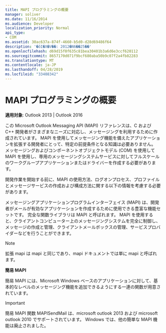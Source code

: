 ```yaml
---
title: MAPI プログラミングの概要
manager: soliver
ms.date: 11/16/2014
ms.audience: Developer
localization_priority: Normal
api_type:
- COM
ms.assetid: 30ac637a-874f-4660-b5d0-d28d69486f64
description: '�ŏI�X�V��: 2012�N6��25��'
ms.openlocfilehash: d69d15f0f635c81bea30401b3a6d6e3ccf620112
ms.sourcegitcommit: 8657170d071f9bcf680aba50b9c07f2a4fb82283
ms.translationtype: MT
ms.contentlocale: ja-JP
ms.lasthandoff: 04/28/2019
ms.locfileid: "33408342"
---
```

# <a name="mapi-programming-overview"></a>MAPI プログラミングの概要

  
  
**適用対象**: Outlook 2013 | Outlook 2016 
  
この Microsoft Outlook Messaging API (MAPI) リファレンスは、C および C++ 開発者がさまざまなニーズに対応し、メッセージングを利用するために作成されています。 MAPI を使用してメッセージング機能を備えたアプリケーションを拡張する開発者にとって、特定の前提条件となる知識は必要ありません。 メッセージングおよびコンポーネントオブジェクトモデル (COM) を使用して MAPI を使用し、専用のメッセージングシステムサービスに対してフルスケールのワークグループアプリケーションまたはドライバーを作成する必要があります。
  
開発作業を開始する前に、MAPI の使用方法、ログオンプロセス、プロファイルとメッセージサービスの作成および構成方法に関する以下の情報を考慮する必要があります。
  
メッセージングアプリケーションプログラムインターフェイス (MAPI) は、開発者がメールが有効なアプリケーションを作成するために使用できる豊富な機能セットです。 完全な関数ライブラリは MAPI と呼ばれます。 MAPI を使用すると、クライアントコンピューター上のメッセージングシステムを完全に制御し、メッセージの作成と管理、クライアントメールボックスの管理、サービスプロバイダーなどを行うことができます。
  
> [!NOTE]
> 拡張 mapi は mapi と同じであり、mapi ドキュメントでは単に mapi と呼ばれます。 
  
 **簡易 MAPI**
  
簡易 MAPI には、Microsoft Windows ベースのアプリケーションに対して、基本的なレベルのメッセージング機能を追加できるようにする一連の関数が用意されています。
  
> [!IMPORTANT]
> 簡易 MAPI 関数 MAPISendMail は、microsoft outlook 2013 および microsoft outlook 2010 でサポートされています。 Windows では、他の簡単な MAPI 機能は廃止されました。 
  

